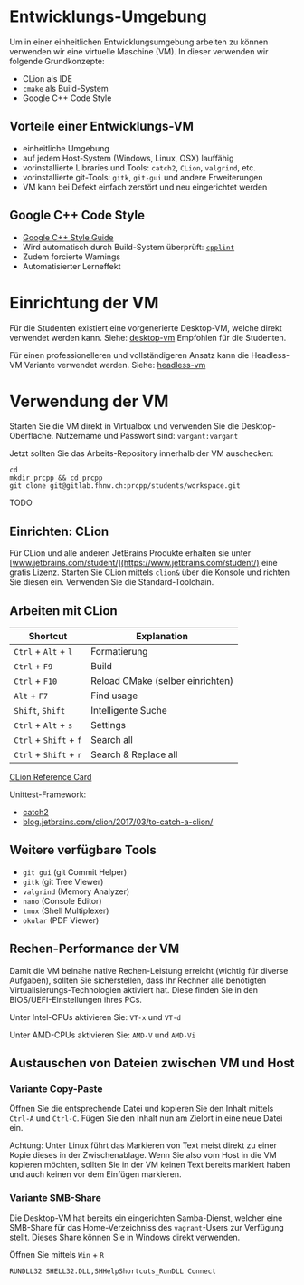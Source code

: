 Entwicklungs-Umgebung
=====================

Um in einer einheitlichen Entwicklungsumgebung arbeiten zu können
verwenden wir eine virtuelle Maschine (VM).
In dieser verwenden wir folgende Grundkonzepte:

* CLion als IDE
* `cmake` als Build-System
* Google C++ Code Style


Vorteile einer Entwicklungs-VM
------------------------------

* einheitliche Umgebung
* auf jedem Host-System (Windows, Linux, OSX) lauffähig
* vorinstallierte Libraries und Tools: `catch2`, `CLion`, `valgrind`, etc.
* vorinstallierte git-Tools: `gitk`, `git-gui` und andere Erweiterungen
* VM kann bei Defekt einfach zerstört und neu eingerichtet werden


Google C++ Code Style
---------------------

* [Google C++ Style Guide](https://google.github.io/styleguide/cppguide.html)
* Wird automatisch durch Build-System überprüft: [`cpplint`](https://github.com/cpplint/cpplint)
* Zudem forcierte Warnings
* Automatisierter Lerneffekt



Einrichtung der VM
==================

Für die Studenten existiert eine vorgenerierte Desktop-VM,
welche direkt verwendet werden kann.
Siehe: [desktop-vm](desktop-vm)
Empfohlen für die Studenten.

Für einen professionelleren und vollständigeren Ansatz kann die Headless-VM Variante verwendet werden.
Siehe: [headless-vm](headless-vm)




Verwendung der VM
=================

Starten Sie die VM direkt in Virtualbox und verwenden Sie die Desktop-Oberfläche.
Nutzername und Passwort sind: `vargant:vargant`

Jetzt sollten Sie das Arbeits-Repository innerhalb der VM auschecken:

~~~
cd
mkdir prcpp && cd prcpp
git clone git@gitlab.fhnw.ch:prcpp/students/workspace.git
~~~

TODO



Einrichten: CLion
-----------------

Für CLion und alle anderen JetBrains Produkte erhalten sie unter
[www.jetbrains.com/student/](https://www.jetbrains.com/student/) eine gratis
Lizenz. Starten Sie CLion mittels `clion&` über die Konsole und richten Sie
diesen ein. Verwenden Sie die Standard-Toolchain.



Arbeiten mit CLion
------------------

| Shortcut               | Explanation                      |
|---                     |---                               |
| `Ctrl` + `Alt` + `l`   | Formatierung                     |
| `Ctrl` + `F9`          | Build                            |
| `Ctrl` + `F10`         | Reload CMake (selber einrichten) |
| `Alt` + `F7`           | Find usage                       |
| `Shift`, `Shift`       | Intelligente Suche               |
| `Ctrl` + `Alt` + `s`   | Settings                         |
| `Ctrl` + `Shift` + `f` | Search all                       |
| `Ctrl` + `Shift` + `r` | Search & Replace all             |

[CLion Reference Card](https://resources.jetbrains.com/storage/products/clion/docs/CLion_ReferenceCard.pdf)

Unittest-Framework:

* [catch2](https://github.com/catchorg/Catch2)
* [blog.jetbrains.com/clion/2017/03/to-catch-a-clion/](https://blog.jetbrains.com/clion/2017/03/to-catch-a-clion/)


Weitere verfügbare Tools
------------------------

* `git gui` (git Commit Helper)
* `gitk` (git Tree Viewer)
* `valgrind` (Memory Analyzer)
* `nano` (Console Editor)
* `tmux` (Shell Multiplexer)
* `okular` (PDF Viewer)


Rechen-Performance der VM
-------------------------

Damit die VM beinahe native Rechen-Leistung erreicht (wichtig für diverse Aufgaben),
sollten Sie sicherstellen, dass Ihr Rechner alle benötigten Virtualisierungs-Technologien
aktiviert hat. Diese finden Sie in den BIOS/UEFI-Einstellungen ihres PCs.

Unter Intel-CPUs aktivieren Sie: `VT-x` und `VT-d`

Unter AMD-CPUs aktivieren Sie: `AMD-V` und `AMD-Vi`


Austauschen von Dateien zwischen VM und Host
--------------------------------------------


### Variante Copy-Paste

Öffnen Sie die entsprechende Datei und kopieren Sie den Inhalt mittels
`Ctrl-A` und `Ctrl-C`. Fügen Sie den Inhalt nun am Zielort in eine
neue Datei ein.

Achtung: Unter Linux führt das Markieren von Text meist direkt zu einer Kopie dieses
in der Zwischenablage. Wenn Sie also vom Host in die VM kopieren möchten,
sollten Sie in der VM keinen Text bereits markiert haben und auch keinen vor dem
Einfügen markieren.


### Variante SMB-Share

Die Desktop-VM hat bereits ein eingerichten Samba-Dienst,
welcher eine SMB-Share für das Home-Verzeichniss des `vagrant`-Users zur Verfügung stellt.
Dieses Share können Sie in Windows direkt verwenden.

Öffnen Sie mittels `Win` + `R` 

~~~~~~
RUNDLL32 SHELL32.DLL,SHHelpShortcuts_RunDLL Connect
~~~~~~

